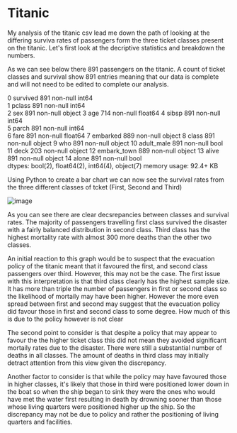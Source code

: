 # Titanic

My analysis of the titanic csv lead me down the path of looking at the differing surviva rates of passengers form the three ticket classes present on the titanic. 
Let's first look at the decriptive statistics and breakdown the numbers.

As we can see below there 891 passengers on the titanic. A count of ticket classes and survival show 891 entries meaning that our data is complete and will not need to be edited to complete our analysis.
   
 0   survived     891 non-null    int64  
 1   pclass       891 non-null    int64  
 2   sex          891 non-null    object 
 3   age          714 non-null    float64
 4   sibsp        891 non-null    int64  
 5   parch        891 non-null    int64  
 6   fare         891 non-null    float64
 7   embarked     889 non-null    object 
 8   class        891 non-null    object 
 9   who          891 non-null    object 
 10  adult_male   891 non-null    bool   
 11  deck         203 non-null    object 
 12  embark_town  889 non-null    object 
 13  alive        891 non-null    object 
 14  alone        891 non-null    bool   
dtypes: bool(2), float64(2), int64(4), object(7)
memory usage: 92.4+ KB

Using Python to create a bar chart we can now see the survival rates from the three different classes of tcket (First, Second and Third) 

![image](https://user-images.githubusercontent.com/92208530/136661676-ab11d6ab-06b9-460c-8194-160964f94543.png)

As you can see there are clear decsrepancies between classes and survival rates. The majority of passengers travelling first class survived the disaster with a fairly balanced distribution in second class. Third class has the highest mortality rate with almost 300 more deaths than the other two classes. 

An initial reaction to this graph would be to suspect that the evacuation policy of the titanic meant that it favoured the first, and second class passengers over third. However, this may not be the case. The first issue with this interpretation is that third class clearly has the highest sample size. It has more than triple the number of passengers in first or second class so the likelihood of mortaily may have been higher. However the more even spread between first and second may suggest that the evacuation policy did favour those in first and second class to some degree. How much of this is due to the policy however is not clear

The second point to consider is that despite a policy that may appear to favour the the higher ticket class this did not mean they avoided significant mortaily rates due to the disaster. There were still a substantial number of deaths in all classes. The amount of deaths in third class may initially detract attention from this view given the discrepancy. 

Another factor to consider is that while the policy may have favoured those in higher classes, it's likely that those in third were positioned lower down in the boat so when the ship began to sink they were the ones who would have met the water first resulting in death by drowning sooner than those whose living quarters were positioned higher up the ship. So the discrepancy may not be due to policy and rather the positioning of living quarters and facilities.
